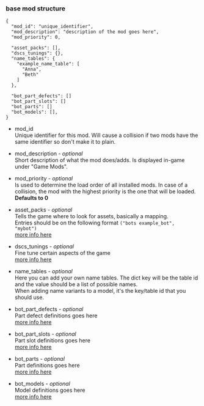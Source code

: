 ### base mod structure

```
{
  "mod_id": "unique_identifier",
  "mod_description": "description of the mod goes here",
  "mod_priority": 0,
  
  "asset_packs": [],
  "dscs_tunings": {},
  "name_tables": {
    "example_name_table": [
      "Anna",
      "Beth"
    ]
  },
  
  "bot_part_defects": []
  "bot_part_slots": []
  "bot_parts": []
  "bot_models": [],
}
```
- mod_id\
Unique identifier for this mod. Will cause a collision if two mods have the same identifier so don't make it to plain.
- mod_description - _optional_\
Short description of what the mod does/adds. Is displayed in-game under "Game Mods".
- mod_priority - _optional_\
Is used to determine the load order of all installed mods. In case of a collision, the mod with the highest priority is the one that will be loaded. __Defaults to 0__
- asset_packs - _optional_\
Tells the game where to look for assets, basically a mapping.\
Entries should be on the following format `("bots example_bot", "mybot")`\
[more info here](asset_packs.md)

- dscs_tunings - _optional_\
Fine tune certain aspects of the game\
[more info here](dscs_tunings.md)

- name_tables - _optional_\
Here you can add your own name tables. The dict key will be the table id and the value should be a list of possible names.\
When adding name variants to a model, it's the key/table id that you should use.

- bot_part_defects - _optional_\
Part defect definitions goes here\
[more info here](bot_part_defects.md)

- bot_part_slots - _optional_\
Part slot definitions goes here\
[more info here](bot_part_slots.md)

- bot_parts - _optional_\
Part definitions goes here\
[more info here](bot_parts.md)

- bot_models - _optional_\
Model definitions goes here\
[more info here](bot_models.md)
